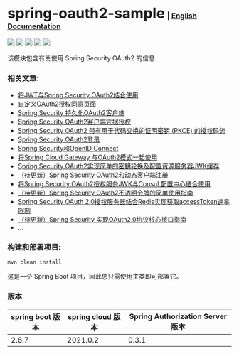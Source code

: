 ## <font size="6p">spring-oauth2-sample</font> <font size="3p">  | [English Documentation](README_EN.md)</font>


<p align="left">
	<a href="https://github.com/ReLive27/spring-security-oauth2-sample/stargazers"><img src="https://img.shields.io/github/stars/ReLive27/spring-security-oauth2-sample?style=flat-square&logo=GitHub"></a>
	<a href="https://github.com/ReLive27/spring-security-oauth2-sample/network/members"><img src="https://img.shields.io/github/forks/ReLive27/spring-security-oauth2-sample?style=flat-square&logo=GitHub"></a>
	<a href="https://github.com/ReLive27/spring-security-oauth2-sample/watchers"><img src="https://img.shields.io/github/watchers/ReLive27/spring-security-oauth2-sample?style=flat-square&logo=GitHub"></a>
	<a href="https://github.com/ReLive27/spring-security-oauth2-sample/issues"><img src="https://img.shields.io/github/issues/ReLive27/spring-security-oauth2-sample.svg?style=flat-square&logo=GitHub"></a>
	<a href="https://github.com/ReLive27/spring-security-oauth2-sample/blob/main/LICENSE"><img src="https://img.shields.io/github/license/ReLive27/spring-security-oauth2-sample.svg?style=flat-square"></a>
</p>
该模块包含有关使用 Spring Security OAuth2 的信息

### 相关文章:

- [将JWT与Spring Security OAuth2结合使用](https://relive27.github.io/blog/spring-security-oauth2-jwt)
- [自定义OAuth2授权同意页面](https://relive27.github.io/blog/custom-oauth2-consent-page)
- [Spring Security 持久化OAuth2客户端](https://relive27.github.io/blog/persisrence-oauth2-client)
- [Spring Security OAuth2客户端凭据授权](https://relive27.github.io/blog/oauth2-client-model)
- [Spring Security OAuth2 带有用于代码交换的证明密钥 (PKCE) 的授权码流](https://relive27.github.io/blog/oauth2-pkce)
- [Spring Security OAuth2登录](https://relive27.github.io/blog/oauth2-login)
- [Spring Security和OpenID Connect](https://relive27.github.io/blog/springn-security-oidc)
- [将Spring Cloud Gateway 与OAuth2模式一起使用](https://relive27.github.io/blog/spring-gateway-oauth2)
- [Spring Security OAuth2实现简单的密钥轮换及配置资源服务器JWK缓存](https://relive27.github.io/blog/jwk-cache-and-rotate-key)
- [（待更新）Spring Security OAuth2和动态客户端注册]()
- [将Spring Security OAuth2授权服务JWK与Consul 配置中心结合使用](https://relive27.github.io/blog/oauth2-jwk-consul-config)
- [（待更新）Spring Security OAuth2不透明令牌的简单使用指南]()
- [Spring Security OAuth 2.0授权服务器结合Redis实现获取accessToken速率限制](https://relive27.github.io/blog/oauth2-token-access-restrictions)
- [（待更新）Spring Security 实现OAuth2.0协议核心接口指南]()
- ...
### 构建和部署项目:

```
mvn clean install
```

这是一个 Spring Boot 项目，因此您只需使用主类即可部署它。

### 版本

| spring boot 版本  | spring cloud 版本  | Spring Authorization Server 版本 |
| ---------------- | ----------------- |----------------- |
| 2.6.7            | 2021.0.2          | 0.3.1            |

